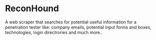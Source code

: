 # ReconHound
A web scraper that searches for potential useful information for a penetration tester like: company emails, potential input forms and boxes, technologies, login directrories and much more..
